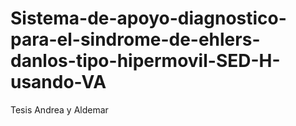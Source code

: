 # Sistema-de-apoyo-diagnostico-para-el-sindrome-de-ehlers-danlos-tipo-hipermovil-SED-H-usando-VA
Tesis Andrea y Aldemar
